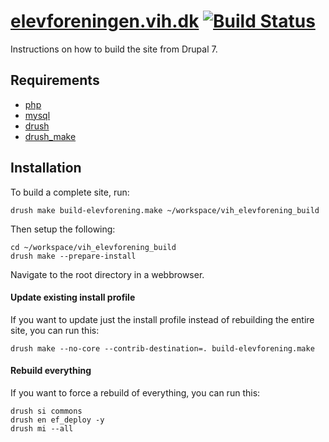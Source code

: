 [elevforeningen.vih.dk](http://elevforeningen.vih.dk) [![Build Status](https://secure.travis-ci.org/vih-elevforening/elevforeningen-build.png?branch=7.x-2.x)](http://travis-ci.org/vih-elevforening/elevforeningen-build)
==

Instructions on how to build the site from Drupal 7.

Requirements
------------

* [php](http://php.net)
* [mysql](http://mysql.com)
* [drush](http://drupal.org/project/drush) 
* [drush_make](http://drupal.org/project/drush_make)

Installation
------------

To build a complete site, run:

    drush make build-elevforening.make ~/workspace/vih_elevforening_build
    
Then setup the following:

    cd ~/workspace/vih_elevforening_build
    drush make --prepare-install

Navigate to the root directory in a webbrowser.

#### Update existing install profile ####

If you want to update just the install profile instead of rebuilding the
entire site, you can run this:

    drush make --no-core --contrib-destination=. build-elevforening.make

#### Rebuild everything ####

If you want to force a rebuild of everything, you can run this:

    drush si commons
    drush en ef_deploy -y
    drush mi --all
